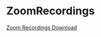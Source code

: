 # ZoomRecordings

[Zoom Recordings Download](javascript:var%20tmp%3Dvoid%20%24%28%22.downloadmeeting%22%29.each%28%28function%28o%2Ce%29%7BsetTimeout%28%28function%28%29%7B%24%28e%29.click%28%29%2Cconsole.log%28%22idx%20%3D%20%22%2Bo%29%2Cconsole.table%28e.outerHTML%29%7D%29%2C2e3%29%7D%29%29%28%29%3B)

